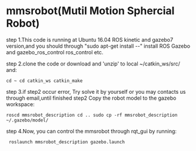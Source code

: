 # mmsrobot(Mutil Motion Sphercial Robot)

step 1.This code is running at Ubuntu 16.04 ROS kinetic and gazebo7 version,and you should through "sudo apt-get install --" install ROS Gazebo and gazebo_ros_control ros_control etc.

step 2.clone the code or download and 'unzip' to local ~/catkin_ws/src/ and:

`cd ~
cd catkin_ws
catkin_make`

step 3.if step2 occur error, Try solve it by yourself or you may contacts us through email,until finished step2
Copy the robot model to the gazebo workspace:

`roscd mmsrobot_description
cd ..
sudo cp -rf mmsrobot_description ~/.gazebo/model/`

step 4.Now, you can control the mmsrobot through rqt_gui by running:

   ` roslaunch mmsrobot_description gazebo.launch`
    
